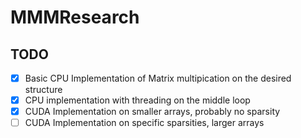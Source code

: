 # MMMResearch
## TODO
- [x] Basic CPU Implementation of Matrix multipication on the desired structure
- [x] CPU implementation with threading on the middle loop
- [x] CUDA Implementation on smaller arrays, probably no sparsity
- [ ] CUDA Implementation on specific sparsities, larger arrays
